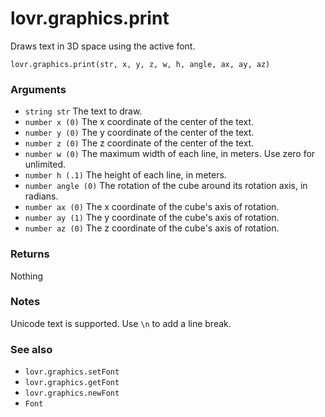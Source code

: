 <!--
category: reference
-->

lovr.graphics.print
===

Draws text in 3D space using the active font.

    lovr.graphics.print(str, x, y, z, w, h, angle, ax, ay, az)

### Arguments

- `string str` The text to draw.
- `number x (0)` The x coordinate of the center of the text.
- `number y (0)` The y coordinate of the center of the text.
- `number z (0)` The z coordinate of the center of the text.
- `number w (0)` The maximum width of each line, in meters.  Use zero for unlimited.
- `number h (.1)` The height of each line, in meters.
- `number angle (0)` The rotation of the cube around its rotation axis, in radians.
- `number ax (0)` The x coordinate of the cube's axis of rotation.
- `number ay (1)` The y coordinate of the cube's axis of rotation.
- `number az (0)` The z coordinate of the cube's axis of rotation.

### Returns

Nothing

### Notes

Unicode text is supported.  Use `\n` to add a line break.

### See also

- `lovr.graphics.setFont`
- `lovr.graphics.getFont`
- `lovr.graphics.newFont`
- `Font`
